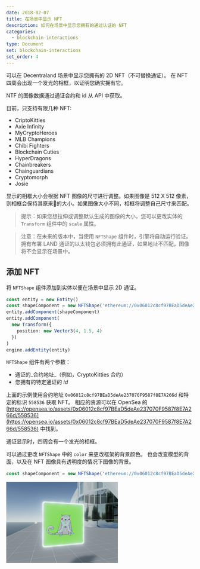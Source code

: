 ```yaml
---
date: 2018-02-07
title: 在场景中显示 NFT
description: 如何在场景中显示您拥有的通过认证的 NFT
categories:
  - blockchain-interactions
type: Document
set: blockchain-interactions
set_order: 4
---
```


可以在 Decentraland 场景中显示您拥有的 2D NFT（不可替换通证）。 在 NFT 四周会出现一个发光的相框，以证明您确实拥有它。

NTF 的图像数据通过通证合约和 id 从 API 中获取。

目前，只支持有限几种 NFT:

- CriptoKitties
- Axie Infinity
- MyCryptoHeroes
- MLB Champions
- Chibi Fighters
- Blockchain Cuties
- HyperDragons
- Chainbreakers
- Chainguardians
- Cryptomorph
- Josie

显示的相框大小会根据 NFT 图像的尺寸进行调整。如果图像是 512 X 512 像素，则相框会保持其原来的大小。如果图像大小不同，相框将调整自己尺寸来匹配。

> 提示：如果您想拉伸或调整默认生成的图像的大小，您可以更改实体的 `Transform` 组件中的 `scale` 属性。

> 注意：在未来的版本中，当使用 `NFTShape` 组件时，引擎将自动运行验证。拥有布署 LAND 通证的以太钱包必须拥有此通证，如果地址不匹配，图像将不会显示在场景中。

## 添加 NFT

将 `NFTShape` 组件添加到实体以便在场景中显示 2D 通证。

```ts
const entity = new Entity()
const shapeComponent = new NFTShape('ethereum://0x06012c8cf97BEaD5deAe237070F9587f8E7A266d/558536')
entity.addComponent(shapeComponent)
entity.addComponent(
  new Transform({
    position: new Vector3(4, 1.5, 4)
  })
)
engine.addEntity(entity)
```

`NFTShape` 组件有两个参数：

- 通证的_合约地址_（例如，CryptoKitties 合约）
- 您拥有的特定通证的 _id_

上面的示例使用合约地址 `0x06012c8cf97BEaD5deAe237070F9587f8E7A266d` 和特定的标识 `558536` 获取 NFT。 相应的资源可以在 OpenSea 的 [https://opensea.io/assets/0x06012c8cf97BEaD5deAe237070F9587f8E7A266d/558536](https://opensea.io/assets/0x06012c8cf97BEaD5deAe237070F9587f8E7A266d/558536) 中找到。

通证显示时，四周会有一个发光的相框。

可以通过更改 `NFTShape` 中的 `color` 来更改框架的背景颜色。 也会改变模型的背面，以及在 NFT 图像具有透明度的情况下图像的背景。

```ts
const shapeComponent = new NFTShape('ethereum://0x06012c8cf97BEaD5deAe237070F9587f8E7A266d/558536', Color3.Green())
```

 <img src="/images/media/nft-cat.png" alt="Move entity" width="300"/>


<!--
## 通证验证

使用 `NFTShape` 组件时，引擎会自动进行验证。部署场景的 LAND 通证的同一个以太坊地址也必须有该通证。

如果您不拥有此通证，则图像不会显示在场景中。

每次 `NFTShape` 组件的实体添加到引擎时，用户加载场景时都会进行验证。

在通证图像上方，会显示了一个用于验证真实性的徽章。这个闪烁的徽章构成了一个难以伪造的印章。

--->